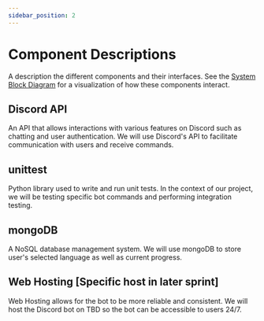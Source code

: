 ```yaml
---
sidebar_position: 2
---
```


# Component Descriptions
A description the different components and their interfaces. See the [System Block Diagram](https://capstone-projects-2023-fall.github.io/project-language-learning-discord-bot/docs/requirements/system-block-diagram) for a visualization of how these components interact.

## Discord API
An API that allows interactions with various features on Discord 
such as chatting and user authentication. We will use Discord's API 
to facilitate communication with users and receive commands.
	
## unittest
Python library used to write and run unit tests. In the context
of our project, we will be testing specific bot commands and
performing integration testing.

## mongoDB
A NoSQL database management system. We will use mongoDB to
store user's selected language as well as current progress.

## Web Hosting [Specific host in later sprint]
Web Hosting allows for the bot to be more reliable and consistent. 
We will host the Discord bot on TBD so the bot can be accessible to users 24/7.
